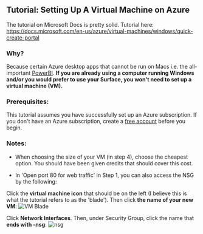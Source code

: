 
## Tutorial: Setting Up A Virtual Machine on Azure
The tutorial on Microsoft Docs is pretty solid. Tutorial here: <https://docs.microsoft.com/en-us/azure/virtual-machines/windows/quick-create-portal>

### Why?
Because certain Azure desktop apps that cannot be run on Macs i.e. the all-important [PowerBI]. **If you are already using a computer running Windows and/or you would prefer to use your Surface, you won't need to set up a virtual machine (VM).** 

### Prerequisites:
This tutorial assumes you have successfully set up an Azure subscription. If you don't have an Azure subscription, create a [free account] before you begin.

### Notes:
* When choosing the size of your VM (in step 4), choose the cheapest option. You should have been given credits that should cover this cost.

* In 'Open port 80 for web traffic' in Step 1, you can also access the NSG by the following:

Click the **virtual machine icon** that should be on the left (I believe this is what the tutorial refers to as the 'blade'). Then click **the name of your new VM**:
![VM Blade][VMblade]

Click **Network Interfaces**. Then, under Security Group, click the name that **ends with -nsg**:
![nsg][nsg]


[PowerBI]: https://powerbi.microsoft.com/en-us/downloads/
[free account]: https://azure.microsoft.com/en-us/free/

[VMblade]: https://github.com/microsoftny/tce-fellows/blob/master/images/VMblade.jpg?raw=true

[nsg]: https://github.com/microsoftny/tce-fellows/blob/master/images/nsg.jpg?raw=true